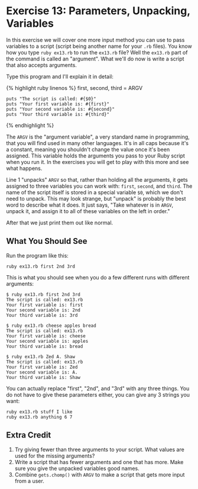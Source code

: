 # Exercise 13: Parameters, Unpacking, Variables
In this exercise we will cover one more input method you can use to pass variables to a script (script being another name for your `.rb` files). You know how you type `ruby ex13.rb` to run the `ex13.rb` file? Well the `ex13.rb` part of the command is called an "argument". What we'll do now is write a script that also accepts arguments.

Type this program and I'll explain it in detail:

{% highlight ruby linenos %}
    first, second, third = ARGV 
    
    puts "The script is called: #{$0}"
    puts "Your first variable is: #{first}"
    puts "Your second variable is: #{second}"
    puts "Your third variable is: #{third}"
{% endhighlight %}

The `ARGV` is the "argument variable", a very standard name in programming, that you will find used in many other languages.  It's in all caps because it's a constant, meaning you shouldn't change the value once it's been assigned. This variable holds the arguments you pass to your Ruby script when you run it. In the exercises you will get to play with this more and see what happens.

Line 1 "unpacks" `ARGV` so that, rather than holding all the arguments, it gets assigned to three variables you can work with: `first`, `second`, and `third`. The name of the script itself is stored in a special variable `$0`, which we don't need to unpack.  This may look strange, but "unpack" is probably the best word to describe what it does. It just says, "Take whatever is in `ARGV`, unpack it, and assign it to all of these variables on the left in order."

After that we just print them out like normal.

## What You Should See
Run the program like this:

    ruby ex13.rb first 2nd 3rd

This is what you should see when you do a few different runs with different arguments:

    $ ruby ex13.rb first 2nd 3rd
    The script is called: ex13.rb
    Your first variable is: first
    Your second variable is: 2nd
    Your third variable is: 3rd
    
    $ ruby ex13.rb cheese apples bread
    The script is called: ex13.rb
    Your first variable is: cheese
    Your second variable is: apples
    Your third variable is: bread
    
    $ ruby ex13.rb Zed A. Shaw
    The script is called: ex13.rb
    Your first variable is: Zed
    Your second variable is: A.
    Your third variable is: Shaw

You can actually replace "first", "2nd", and "3rd" with any three things. You do not have to give these parameters either, you can give any 3 strings you want:

    ruby ex13.rb stuff I like
    ruby ex13.rb anything 6 7

## Extra Credit
1. Try giving fewer than three arguments to your script. What values are used for the missing arguments?
2. Write a script that has fewer arguments and one that has more. Make sure you give the unpacked variables good names.
3. Combine `gets.chomp()` with `ARGV` to make a script that gets more input from a user.
